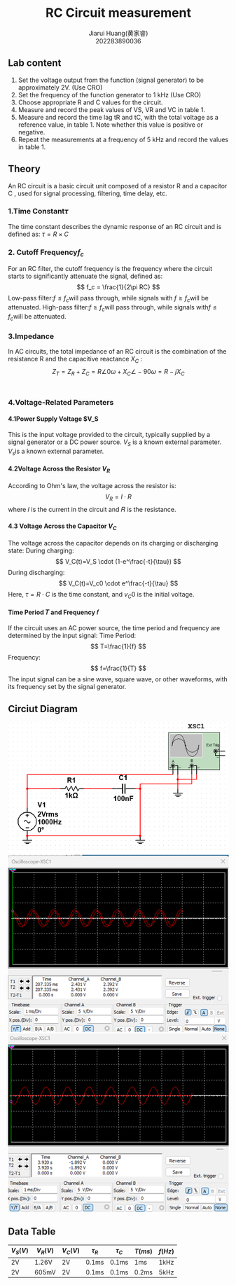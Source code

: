 # <center>RC Circuit measurement</center>
<center>Jiarui Huang(黄家睿)</center>
<center>202283890036</center>

## Lab content
1. Set the voltage output from the function (signal generator) to be approximately 2V. (Use CRO)
2. Set the frequency of the function generator to 1 kHz (Use CRO)
3. Choose appropriate R and C values for the circuit.
4. Measure and record the peak values of VS, VR and VC in table 1.
5. Measure and record the time lag tR and tC, with the total voltage as a reference value, in table 1. Note whether this value is positive or negative.
6. Repeat the measurements at a frequency of 5 kHz and record the values in table 1.

## Theory
An RC circuit is a basic circuit unit composed of a resistor R and a capacitor C , used for signal processing, filtering, time delay, etc. 
### 1.Time Constant$\tau$
The time constant describes the dynamic response of an RC circuit and is defined as: 
$\tau = R \times C$

### 2. Cutoff Frequency$f_c$
For an RC filter, the cutoff frequency is the frequency where the circuit starts to significantly attenuate the signal, defined as:  
$$
f_c = \frac{1}{2\pi RC}
$$
Low-pass filter:$f \leq f_c$will pass through, while signals with $f \geq f_c$will be attenuated.
High-pass filter:$f \geq f_c$will pass through, while signals with$f \leq f_c$will be attenuated.

### 3.Impedance 
In AC circuits, the total impedance of an RC circuit is the combination of the resistance R and the capacitive reactance $X_C$ :  
$$
Z_T = Z_R + Z_C = R\angle0 \omega + X_C\angle - 90 \omega = R - jX_C
$$
​
### 4.Voltage-Related Parameters
#### 4.1Power Supply Voltage $V_S
This is the input voltage provided to the circuit, typically supplied by a signal generator or a DC power source. $V_S$ is a known external parameter. $V_s$is a known external parameter.
#### 4.2Voltage Across the Resistor $V_R$
According to Ohm's law, the voltage across the resistor is:
$$
V_R=I \cdot R
$$
where 𝐼 is the current in the circuit and 𝑅 is the resistance.
#### 4.3 Voltage Across the Capacitor $V_C$
The voltage across the capacitor depends on its charging or discharging state:
During charging:
$$
V_C(t)=V_S \cdot (1-e^\frac{-t}{\tau})
$$
During discharging:
$$
V_C(t)=V_c0 \cdot e^\frac{-t}{\tau}
$$
Here, $\tau=R \cdot C$ is the time constant, and $v_C0$ is the initial voltage.

#### Time Period 𝑇 and Frequency 𝑓
If the circuit uses an AC power source, the time period and frequency are determined by the input signal:
Time Period:
$$
T=\frac{1}{f}
$$
Frequency:
$$
f=\frac{1}{T}
$$
The input signal can be a sine wave, square wave, or other waveforms, with its frequency set by the signal generator.


## Circiut Diagram
!["circuit diagram"](../Lab_picture/Lab2_part1_circuit_diagram.png)
!["signal diagram"](../Lab_picture/Lab2_part1_Cro_signal_Resis.png)
!["signal diagram](../Lab_picture/Lab2_part1_CRO_signal1.png)

## Data Table
| $V_S (V)$ | $V_R (V)$ | $V_C (V)$ | $\tau_R$ | $\tau_C$ | $T (ms)$ | $f (Hz)$ |
|-----------|-----------|-----------|----------|----------|----------|----------|
|    2V     |  1.26V    |    2V     |   0.1ms  |   0.1ms  |   1ms    |   1kHz   |
|    2V     |  605mV    |    2V     |   0.1ms  |   0.1ms  |   0.2ms  |   5kHz   |




